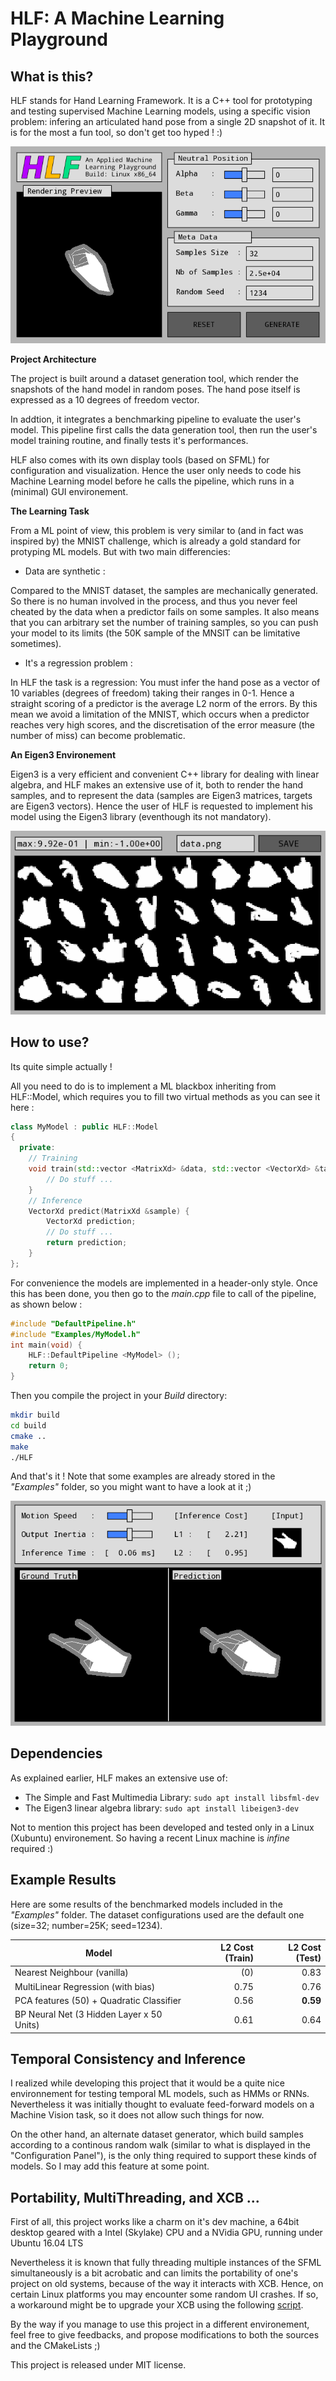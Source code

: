 # HLF: A Machine Learning Playground

## What is this?

HLF stands for Hand Learning Framework. It is a C++ tool for prototyping and testing supervised Machine Learning models, using a specific vision problem: infering an articulated hand pose from a single 2D snapshot of it. It is for the most a fun tool, so don't get too hyped ! :)

<p align="center">
  <img src="https://github.com/Cryst4L/HLF/blob/master/Framework/Assets/hlf-config.gif"/>
</p>

__Project Architecture__

The project is built around a dataset generation tool, which render the snapshots of the hand model in random poses. The hand pose itself is expressed as a 10 degrees of freedom vector.

In addtion, it integrates a benchmarking pipeline to evaluate the user's model. This pipeline first calls the data generation tool, then run the user's model training routine, and finally tests it's performances.

HLF also comes with its own display tools (based on SFML) for configuration and visualization. Hence the user only needs to code his Machine Learning model before he calls the pipeline, which runs in a (minimal) GUI environement.

__The Learning Task__

From a ML point of view, this problem is very similar to (and in fact was inspired by) the MNIST challenge, which is already a gold standard for protyping ML models. But with two main differencies:

- Data are synthetic :

Compared to the MNIST dataset, the samples are mechanically generated. So there is no human involved in the process, and thus you never feel cheated by the data when a predictor fails on some samples. It also means that you can arbitrary set the number of training samples, so you can push your model to its limits (the 50K sample of the MNSIT can be limitative sometimes).

- It's a regression problem :

In HLF the task is a regression: You must infer the hand pose as a vector of 10 variables (degrees of freedom) taking their ranges in 0-1. Hence a straight scoring of a predictor is the average L2 norm of the errors. By this mean we avoid a limitation of the MNIST, which occurs when a predictor reaches very high scores, and the discretisation of the error measure (the number of miss) can become problematic.


__An Eigen3 Environement__

Eigen3 is a very efficient and convenient C++ library for dealing with linear algebra, and HLF makes an extensive use of it, both to render the hand samples, and to represent the data (samples are Eigen3 matrices, targets are Eigen3 vectors). Hence the user of HLF is requested to implement his model using the Eigen3 library (eventhough its not mandatory).

<p align="center">
  <img src="https://github.com/Cryst4L/HLF/blob/master/Framework/Assets/hlf-data.png"/>
</p>


## How to use?

Its quite simple actually !

All you need to do is to implement a ML blackbox inheriting from HLF::Model, which requires you to fill two virtual methods as you can see it here :

```cpp
class MyModel : public HLF::Model
{
  private:
	// Training
	void train(std::vector <MatrixXd> &data, std::vector <VectorXd> &targets) {
		// Do stuff ...
	}
	// Inference
	VectorXd predict(MatrixXd &sample) {
		VectorXd prediction;
		// Do stuff ...
		return prediction;
	}
};
```
For convenience the models are implemented in a header-only style. Once this has been done, you then go to the _main.cpp_ file to call of the pipeline, as shown below :
```cpp
#include "DefaultPipeline.h"
#include "Examples/MyModel.h"
int main(void) {
	HLF::DefaultPipeline <MyModel> ();
	return 0;
}
```

Then you compile the project in your _Build_ directory:
```sh
mkdir build
cd build
cmake .. 
make
./HLF
```
And that's it ! Note that some examples are already stored in the _"Examples"_ folder, so you might want to have a look at it ;)

<p align="center">
<img src="https://github.com/Cryst4L/HLF/blob/master/Framework/Assets/hlf-bench.gif"/>
</p>

## Dependencies

As explained earlier, HLF makes an extensive use of:

- The Simple and Fast Multimedia Library: ```sudo apt install libsfml-dev```
- The Eigen3 linear algebra library: ```sudo apt install libeigen3-dev```

Not to mention this project has been developed and tested only in a Linux (Xubuntu) environement. So having a recent Linux machine is _infine_ required :)

## Example Results

Here are some results of the benchmarked models included in the _"Examples"_ folder.
The dataset configurations used are the default one (size=32; number=25K; seed=1234).

<center>

| Model                                      | L2 Cost (Train) | L2 Cost (Test)  |
|--------------------------------------------|----------------:|----------------:|
| Nearest Neighbour (vanilla)                |              (0)|             0.83|
| MultiLinear Regression (with bias)         |             0.75|             0.76|
| PCA features (50) + Quadratic Classifier   |             0.56|         **0.59**|
| BP Neural Net (3 Hidden Layer x 50 Units)  |             0.61|             0.64|

</center>

## Temporal Consistency and Inference

I realized while developing this project that it would be a quite nice environnement for testing temporal ML models,
such as HMMs or RNNs. Nevertheless it was initially thought to evaluate feed-forward models on a Machine Vision task, so it does not allow such things for now.

On the other hand, an alternate dataset generator, which build samples according to a continous random walk (similar to what is displayed in the "Configuration Panel"), is the only thing required to support these kinds of models. So I may add this feature at some point.

## Portability, MultiThreading, and XCB ...

First of all, this project works like a charm on it's dev machine, a 64bit desktop geared with a Intel (Skylake) CPU and a NVidia GPU, running under Ubuntu 16.04 LTS

Nevertheless it is known that fully threading multiple instances of the SFML simultaneously is a bit acrobatic and can limits the portability of one's project on old systems, because of the way it interacts with XCB. Hence, on certain Linux platforms you may encounter some random UI crashes. If so, a workaround might be to upgrade your XCB using the following [script](https://gist.github.com/slimsag/a26d838ccc4480ce21bc#file-gistfile1-sh).

By the way if you manage to use this project in a different environement, feel free to give feedbacks, and propose modifications to both the sources and the CMakeLists ;)

This project is released under MIT license.
